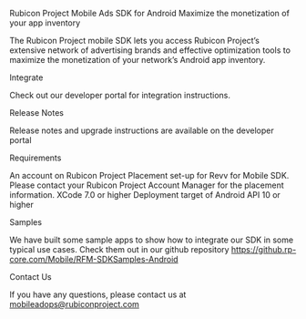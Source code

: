 Rubicon Project Mobile Ads SDK for Android
Maximize the monetization of your app inventory

The Rubicon Project mobile SDK lets you access Rubicon Project’s extensive network of advertising brands and effective optimization tools to maximize the monetization of your network’s Android app inventory.

Integrate

Check out our developer portal for integration instructions.

Release Notes

Release notes and upgrade instructions are available on the developer portal

Requirements

An account on Rubicon Project
Placement set-up for Revv for Mobile SDK. Please contact your Rubicon Project Account Manager for the placement information.
XCode 7.0 or higher
Deployment target of Android API 10 or higher

Samples

We have built some sample apps to show how to integrate our SDK in some typical use cases. Check them out in our github repository https://github.rp-core.com/Mobile/RFM-SDKSamples-Android

Contact Us

If you have any questions, please contact us at mobileadops@rubiconproject.com
